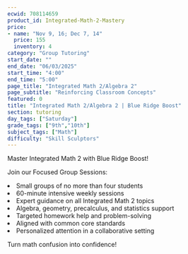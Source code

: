 ```yaml
---
ecwid: 708114659
product_id: Integrated-Math-2-Mastery
price:
- name: "Nov 9, 16; Dec 7, 14"
  price: 155
  inventory: 4
category: "Group Tutoring"
start_date: ""
end_date: "06/03/2025"
start_time: "4:00"
end_time: "5:00"
page_title: "Integrated Math 2/Algebra 2"
page_subtitle: "Reinforcing Classroom Concepts"
featured: 0
title: "Integrated Math 2/Algebra 2 | Blue Ridge Boost"
section: tutoring
day_tags: ["Saturday"]
grade_tags: ["9th","10th"]
subject_tags: ["Math"]
difficulty: "Skill Sculptors"
---
```

<p>Master Integrated Math 2 with Blue Ridge Boost!</p><p>Join our Focused Group Sessions:</p><li>Small groups of no more than four students</li><li>60-minute intensive weekly sessions</li><li>Expert guidance on all Integrated Math 2 topics</li><li>Algebra, geometry, precalculus, and statistics support</li><li>Targeted homework help and problem-solving</li><li>Aligned with common core standards</li><li>Personalized attention in a collaborative setting</li><p>Turn math confusion into confidence!</p>
